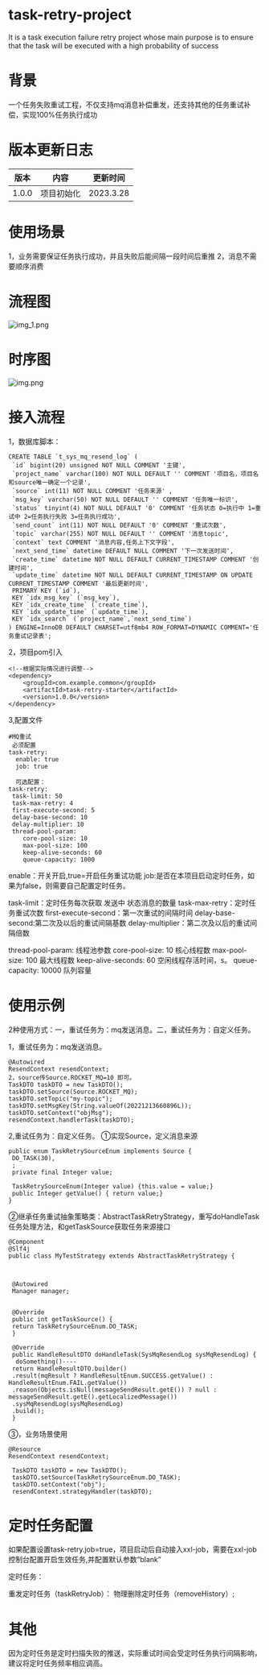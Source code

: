 # task-retry-project
It is a task execution failure retry project whose main purpose is to ensure that the task will be executed with a high probability of success
# 背景
一个任务失败重试工程，不仅支持mq消息补偿重发，还支持其他的任务重试补偿，实现100%任务执行成功

# 版本更新日志

| 版本 | 内容 | 更新时间 |
| --- | --- | --- |
| 1.0.0 |项目初始化  | 2023.3.28 |

# 使用场景
1，业务需要保证任务执行成功，并且失败后能间隔一段时间后重推
2，消息不需要顺序消费

# 流程图
![img_1.png](img_1.png)
# 时序图
![img.png](img.png)
# 接入流程
1，数据库脚本：

```
CREATE TABLE `t_sys_mq_resend_log` (
 `id` bigint(20) unsigned NOT NULL COMMENT '主键',
 `project_name` varchar(100) NOT NULL DEFAULT '' COMMENT '项目名，项目名和source唯一确定一个记录',
 `source` int(11) NOT NULL COMMENT '任务来源' ,
 `msg_key` varchar(50) NOT NULL DEFAULT '' COMMENT '任务唯一标识',
 `status` tinyint(4) NOT NULL DEFAULT '0' COMMENT '任务状态 0=执行中 1=重试中 2=任务执行失败 3=任务执行成功',
 `send_count` int(11) NOT NULL DEFAULT '0' COMMENT '重试次数',
 `topic` varchar(255) NOT NULL DEFAULT '' COMMENT '消息topic',
 `context` text COMMENT '消息内容,任务上下文字段',
 `next_send_time` datetime DEFAULT NULL COMMENT '下一次发送时间',
 `create_time` datetime NOT NULL DEFAULT CURRENT_TIMESTAMP COMMENT '创建时间',
 `update_time` datetime NOT NULL DEFAULT CURRENT_TIMESTAMP ON UPDATE CURRENT_TIMESTAMP COMMENT '最后更新时间',
 PRIMARY KEY (`id`),
 KEY `idx_msg_key` (`msg_key`),
 KEY `idx_create_time` (`create_time`),
 KEY `idx_update_time` (`update_time`),
 KEY `idx_search` (`project_name`,`next_send_time`)
) ENGINE=InnoDB DEFAULT CHARSET=utf8mb4 ROW_FORMAT=DYNAMIC COMMENT='任务重试记录表';
```

2，项目pom引入

```
<!--根据实际情况进行调整-->
<dependency>
    <groupId>com.example.common</groupId>
    <artifactId>task-retry-starter</artifactId>
    <version>1.0.0</version>
</dependency>
```

3,配置文件

```
#MQ重试
 必须配置
task-retry:
  enable: true
  job: true

  可选配置：
task-retry:
 task-limit: 50
 task-max-retry: 4
 first-execute-second: 5
 delay-base-second: 10
 delay-multiplier: 10
 thread-pool-param:
    core-pool-size: 10
    max-pool-size: 100
    keep-alive-seconds: 60
    queue-capacity: 1000
```

enable：开关开启,true=开启任务重试功能
job:是否在本项目启动定时任务，如果为false，则需要自己配置定时任务。

task-limit：定时任务每次获取 发送中 状态消息的数量
task-max-retry：定时任务重试次数
first-execute-second：第一次重试的间隔时间
delay-base-second:第二次及以后的重试间隔基数
delay-multiplier：第二次及以后的重试间隔倍数

thread-pool-param:  线程池参数
core-pool-size: 10 核心线程数
max-pool-size: 100 最大线程数
keep-alive-seconds: 60 空闲线程存活时间，s。
queue-capacity: 10000 队列容量

# 使用示例

2种使用方式：一，重试任务为：mq发送消息。二，重试任务为：自定义任务。

1，重试任务为：mq发送消息。

```
@Autowired
ResendContext resendContext;
2，source传Source.ROCKET_MQ=10 即可。 
TaskDTO taskDTO = new TaskDTO();
taskDTO.setSource(Source.ROCKET_MQ);
taskDTO.setTopic("my-topic");
taskDTO.setMsgKey(String.valueOf(20221213660896L));
taskDTO.setContext("objMsg");
resendContext.handlerTask(taskDTO);
```

2,重试任务为：自定义任务。
①实现Source，定义消息来源

```
public enum TaskRetrySourceEnum implements Source {
 DO_TASK(30),
 ;
 private final Integer value;

 TaskRetrySourceEnum(Integer value) {this.value = value;}
 public Integer getValue() { return value;}
}
```
②继承任务重试抽象策略类：AbstractTaskRetryStrategy，重写doHandleTask任务处理方法，和getTaskSource获取任务来源接口

```
@Component
@Slf4j
public class MyTestStrategy extends AbstractTaskRetryStrategy {



 @Autowired
 Manager manager;

 
 @Override
 public int getTaskSource() {
 return TaskRetrySourceEnum.DO_TASK;
 }

 @Override
 public HandleResultDTO doHandleTask(SysMqResendLog sysMqResendLog) {
  doSomething()----
 return HandleResultDTO.builder()
 .result(mqResult ? HandleResultEnum.SUCCESS.getValue() : HandleResultEnum.FAIL.getValue())
 .reason(Objects.isNull(messageSendResult.getE()) ? null : messageSendResult.getE().getLocalizedMessage())
 .sysMqResendLog(sysMqResendLog)
 .build();
 }
```
③，业务场景使用

```
@Resource
ResendContext resendContext;

 TaskDTO taskDTO = new TaskDTO();
 taskDTO.setSource(TaskRetrySourceEnum.DO_TASK);
 taskDTO.setContext("obj");
 resendContext.strategyHandler(taskDTO);

```


# 定时任务配置
如果配置设置task-retry.job=true，项目启动后自动接入xxl-job，需要在xxl-job控制台配置开启生效任务,并配置默认参数“blank”

定时任务：

重发定时任务（taskRetryJob）：
物理删除定时任务（removeHistory）;

# 其他
因为定时任务是定时扫描失败的推送，实际重试时间会受定时任务执行间隔影响，建议将定时任务频率相应调高。